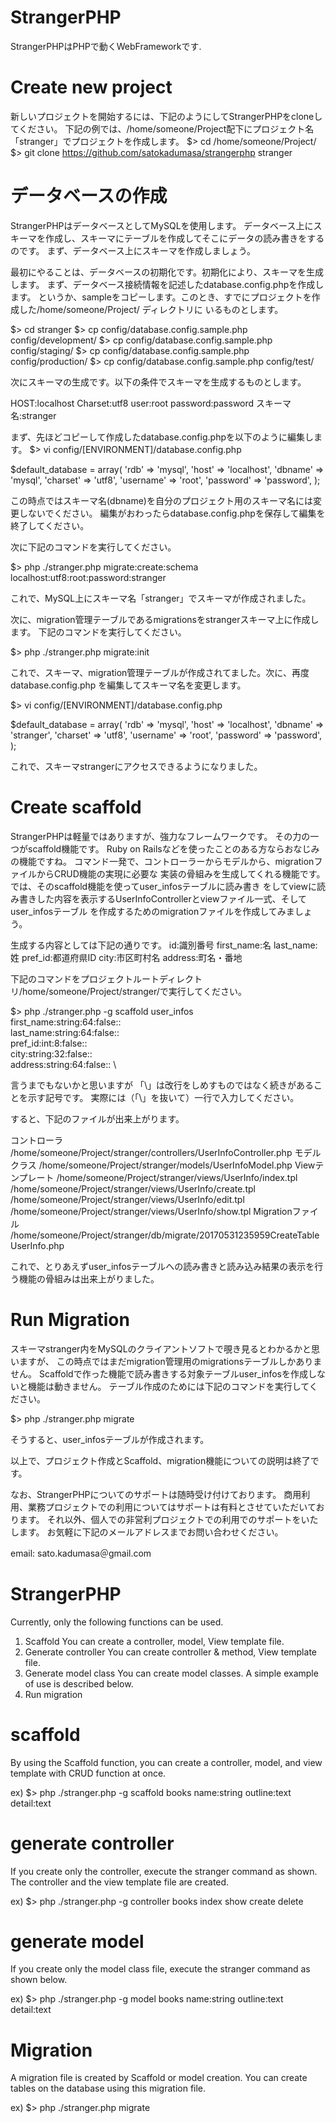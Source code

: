 # StrangerPHP
StrangerPHPはPHPで動くWebFrameworkです.

# Create new project
新しいプロジェクトを開始するには、下記のようにしてStrangerPHPをcloneしてください。
下記の例では、/home/someone/Project配下にプロジェクト名「stranger」でプロジェクトを作成します。
$> cd /home/someone/Project/
$> git clone https://github.com/satokadumasa/strangerphp stranger

# データベースの作成
StrangerPHPはデータベースとしてMySQLを使用します。
データベース上にスキーマを作成し、スキーマにテーブルを作成してそこにデータの読み書きをするのです。
まず、データベース上にスキーマを作成しましょう。

最初にやることは、データベースの初期化です。初期化により、スキーマを生成します。
まず、データベース接続情報を記述したdatabase.config.phpを作成します。
というか、sampleをコピーします。このとき、すでにプロジェクトを作成した/home/someone/Project/
ディレクトリに  いるものとします。

$> cd stranger
$> cp config/database.config.sample.php config/development/
$> cp config/database.config.sample.php config/staging/
$> cp config/database.config.sample.php config/production/
$> cp config/database.config.sample.php config/test/

次にスキーマの生成です。以下の条件でスキーマを生成するものとします。

HOST:localhost
Charset:utf8
user:root
password:password
スキーマ名:stranger

まず、先ほどコピーして作成したdatabase.config.phpを以下のように編集します。
$> vi config/[ENVIRONMENT]/database.config.php

$default_database = array(
  'rdb'      => 'mysql',
  'host'     => 'localhost',
  'dbname'   => 'mysql',
  'charset'  => 'utf8',
  'username' => 'root',
  'password' => 'password',
  );

この時点ではスキーマ名(dbname)を自分のプロジェクト用のスキーマ名には変更しないでください。
編集がおわったらdatabase.config.phpを保存して編集を終了してください。

次に下記のコマンドを実行してください。

$> php ./stranger.php migrate:create:schema localhost:utf8:root:password:stranger

これで、MySQL上にスキーマ名「stranger」でスキーマが作成されました。

次に、migration管理テーブルであるmigrationsをstrangerスキーマ上に作成します。
下記のコマンドを実行してください。

$> php ./stranger.php migrate:init

これで、スキーマ、migration管理テーブルが作成されてました。次に、再度database.config.php
を編集してスキーマ名を変更します。

$> vi config/[ENVIRONMENT]/database.config.php

$default_database = array(
  'rdb'      => 'mysql',
  'host'     => 'localhost',
  'dbname'   => 'stranger',
  'charset'  => 'utf8',
  'username' => 'root',
  'password' => 'password',
  );

これで、スキーマstrangerにアクセスできるようになりました。

# Create scaffold
StrangerPHPは軽量ではありますが、強力なフレームワークです。
その力の一つがscaffold機能です。
Ruby on Railsなどを使ったことのある方ならおなじみの機能ですね。
コマンド一発で、コントローラーからモデルから、migrationファイルからCRUD機能の実現に必要な
実装の骨組みを生成してくれる機能です。では、そのscaffold機能を使ってuser_infosテーブルに読み書き
をしてviewに読み書きした内容を表示するUserInfoControllerとviewファイル一式、そしてuser_infosテーブル
を作成するためのmigrationファイルを作成してみましょう。

生成する内容としては下記の通りです。
id:識別番号
first_name:名
last_name:姓
pref_id:都道府県ID
city:市区町村名
address:町名・番地

下記のコマンドをプロジェクトルートディレクトリ/home/someone/Project/stranger/で実行してください。

$> php ./stranger.php -g scaffold user_infos \
first_name:string:64:false:: \
last_name:string:64:false:: \
pref_id:int:8:false:: \
city:string:32:false:: \
address:string:64:false:: \

言うまでもないかと思いますが 「\」は改行をしめすものではなく続きがあることを示す記号です。
実際には（「\」を抜いて）一行で入力してください。

すると、下記のファイルが出来上がります。

コントローラ
/home/someone/Project/stranger/controllers/UserInfoController.php
モデルクラス
/home/someone/Project/stranger/models/UserInfoModel.php
Viewテンプレート
/home/someone/Project/stranger/views/UserInfo/index.tpl
/home/someone/Project/stranger/views/UserInfo/create.tpl
/home/someone/Project/stranger/views/UserInfo/edit.tpl
/home/someone/Project/stranger/views/UserInfo/show.tpl
Migrationファイル
/home/someone/Project/stranger/db/migrate/20170531235959CreateTableUserInfo.php

これで、とりあえずuser_infosテーブルへの読み書きと読み込み結果の表示を行う機能の骨組みは出来上がりました。

# Run Migration
スキーマstranger内をMySQLのクライアントソフトで覗き見るとわかるかと思いますが、
この時点ではまだmigration管理用のmigrationsテーブルしかありません。
Scaffoldで作った機能で読み書きする対象テーブルuser_infosを作成しないと機能は動きません。
テーブル作成のためには下記のコマンドを実行してください。

$> php ./stranger.php migrate

そうすると、user_infosテーブルが作成されます。

以上で、プロジェクト作成とScaffold、migration機能についての説明は終了です。

なお、StrangerPHPについてのサポートは随時受け付けております。
商用利用、業務プロジェクトでの利用についてはサポートは有料とさせていただいております。
それ以外、個人での非営利プロジェクトでの利用でのサポートをいたします。
お気軽に下記のメールアドレスまでお問い合わせください。

email: sato.kadumasa＠gmail.com


# StrangerPHP
Currently, only the following functions can be used.
1. Scaffold
You can create a controller, model, View template file.
2. Generate controller
You can create controller & method, View template file.
3. Generate model class
You can create model classes.
A simple example of use is described below.
4. Run migration

# scaffold
By using the Scaffold function, you can create a controller, model, and view template with CRUD function at once.

ex)
$> php ./stranger.php -g scaffold books name:string outline:text detail:text 

# generate controller
If you create only the controller, execute the stranger command as shown.
The controller and the view template file are created.

ex)
$> php ./stranger.php -g controller books index show create delete

# generate model
If you create only the model class file, execute the stranger command as shown below.

ex)
$> php ./stranger.php -g model books name:string outline:text detail:text

# Migration
A migration file is created by Scaffold or model creation.
You can create tables on the database using this migration file.

ex)
$> php ./stranger.php migrate

